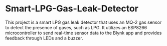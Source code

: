 # Smart-LPG-Gas-Leak-Detector
This project is a smart LPG gas leak detector that uses an MQ-2 gas sensor to detect the presence of gases, such as LPG. It utilizes an ESP8266 microcontroller to send real-time sensor data to the Blynk app and provides feedback through LEDs and a buzzer.
